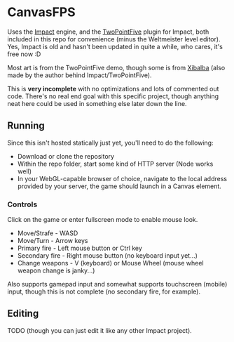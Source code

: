 # CanvasFPS

Uses the [Impact](https://github.com/phoboslab/Impact) engine, and the [TwoPointFive](https://github.com/phoboslab/TwoPointFive) plugin for Impact, both included in this repo for convenience (minus the Weltmeister level editor). Yes, Impact is old and hasn't been updated in quite a while, who cares, it's free now :D

Most art is from the TwoPointFive demo, though some is from [Xibalba](http://phoboslab.org/xibalba/) (also made by the author behind Impact/TwoPointFive).

This is **very incomplete** with no optimizations and lots of commented out code. There's no real end goal with this specific project, though anything neat here could be used in something else later down the line.

## Running
Since this isn't hosted statically just yet, you'll need to do the following:
* Download or clone the repository
* Within the repo folder, start some kind of HTTP server (Node works well)
* In your WebGL-capable browser of choice, navigate to the local address provided by your server, the game should launch in a Canvas element.

### Controls
Click on the game or enter fullscreen mode to enable mouse look.

* Move/Strafe - WASD
* Move/Turn - Arrow keys
* Primary fire - Left mouse button or Ctrl key
* Secondary fire - Right mouse button (no keyboard input yet...)
* Change weapons - V (keyboard) or Mouse Wheel (mouse wheel weapon change is janky...)

Also supports gamepad input and somewhat supports touchscreen (mobile) input, though this is not complete (no secondary fire, for example).

## Editing
TODO (though you can just edit it like any other Impact project).